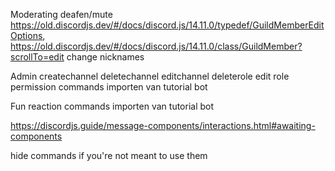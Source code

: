 Moderating 
    deafen/mute   https://old.discordjs.dev/#/docs/discord.js/14.11.0/typedef/GuildMemberEditOptions, https://old.discordjs.dev/#/docs/discord.js/14.11.0/class/GuildMember?scrollTo=edit
    change nicknames

Admin
    createchannel
    deletechannel
    editchannel
    deleterole
    edit role
    permission commands importen van tutorial bot

Fun
    reaction commands importen van tutorial bot

https://discordjs.guide/message-components/interactions.html#awaiting-components

hide commands if you're not meant to use them